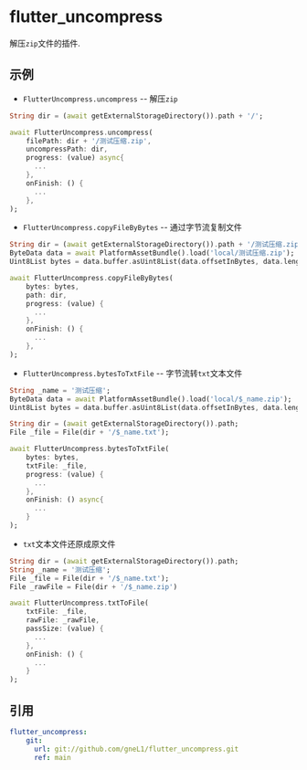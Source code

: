 # flutter_uncompress

解压`zip`文件的插件.  

## 示例
* `FlutterUncompress.uncompress` -- 解压`zip`  
```dart
String dir = (await getExternalStorageDirectory()).path + '/';

await FlutterUncompress.uncompress(
    filePath: dir + '/测试压缩.zip',
    uncompressPath: dir,
    progress: (value) async{
      ...
    },
    onFinish: () {
      ...
    },
);
```

* `FlutterUncompress.copyFileByBytes` -- 通过字节流复制文件  
```dart
String dir = (await getExternalStorageDirectory()).path + '/测试压缩.zip';
ByteData data = await PlatformAssetBundle().load('local/测试压缩.zip');
Uint8List bytes = data.buffer.asUint8List(data.offsetInBytes, data.lengthInBytes);

await FlutterUncompress.copyFileByBytes(
    bytes: bytes, 
    path: dir,
    progress: (value) {
      ...
    },
    onFinish: () {
      ...
    },
);
```

* `FlutterUncompress.bytesToTxtFile` -- 字节流转`txt`文本文件  
```dart
String _name = '测试压缩';
ByteData data = await PlatformAssetBundle().load('local/$_name.zip');
Uint8List bytes = data.buffer.asUint8List(data.offsetInBytes, data.lengthInBytes);

String dir = (await getExternalStorageDirectory()).path;
File _file = File(dir + '/$_name.txt');

await FlutterUncompress.bytesToTxtFile(
    bytes: bytes,
    txtFile: _file,
    progress: (value) {
      ...
    },
    onFinish: () async{
      ...
    }
);
```

* `txt`文本文件还原成原文件  
```dart
String dir = (await getExternalStorageDirectory()).path;
String _name = '测试压缩';
File _file = File(dir + '/$_name.txt');
File _rawFile = File(dir + '/$_name.zip')

await FlutterUncompress.txtToFile(
    txtFile: _file,
    rawFile: _rawFile,
    passSize: (value) {
      ...
    },
    onFinish: () {
      ...
    }
);
```
## 引用
```yaml
flutter_uncompress:
    git:
      url: git://github.com/gneL1/flutter_uncompress.git
      ref: main
```